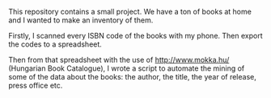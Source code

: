 This repository contains a small project. We have a ton of books at home and I wanted to make an inventory of them.

Firstly, I scanned every ISBN code of the books with my phone. Then export the codes to a spreadsheet.

Then from that spreadsheet with the use of http://www.mokka.hu/ (Hungarian Book Catalogue), 
I wrote a script to automate the mining of some of the data about the books: 
the author, the title, the year of release, press office etc.
